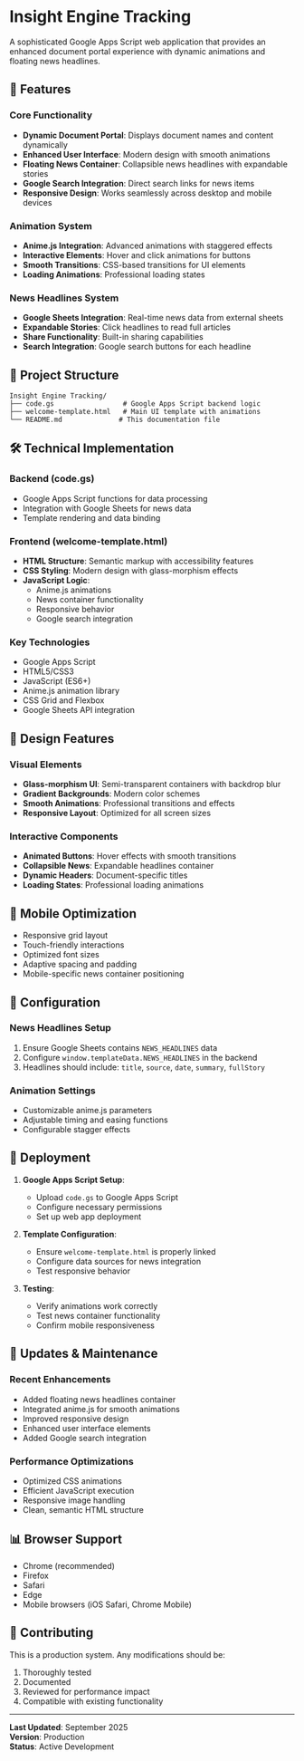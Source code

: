 # Insight Engine Tracking

A sophisticated Google Apps Script web application that provides an enhanced document portal experience with dynamic animations and floating news headlines.

## 🚀 Features

### Core Functionality
- **Dynamic Document Portal**: Displays document names and content dynamically
- **Enhanced User Interface**: Modern design with smooth animations
- **Floating News Container**: Collapsible news headlines with expandable stories
- **Google Search Integration**: Direct search links for news items
- **Responsive Design**: Works seamlessly across desktop and mobile devices

### Animation System
- **Anime.js Integration**: Advanced animations with staggered effects
- **Interactive Elements**: Hover and click animations for buttons
- **Smooth Transitions**: CSS-based transitions for UI elements
- **Loading Animations**: Professional loading states

### News Headlines System
- **Google Sheets Integration**: Real-time news data from external sheets
- **Expandable Stories**: Click headlines to read full articles
- **Share Functionality**: Built-in sharing capabilities
- **Search Integration**: Google search buttons for each headline

## 📁 Project Structure

```
Insight Engine Tracking/
├── code.gs                 # Google Apps Script backend logic
├── welcome-template.html   # Main UI template with animations
└── README.md              # This documentation file
```

## 🛠️ Technical Implementation

### Backend (code.gs)
- Google Apps Script functions for data processing
- Integration with Google Sheets for news data
- Template rendering and data binding

### Frontend (welcome-template.html)
- **HTML Structure**: Semantic markup with accessibility features
- **CSS Styling**: Modern design with glass-morphism effects
- **JavaScript Logic**: 
  - Anime.js animations
  - News container functionality
  - Responsive behavior
  - Google search integration

### Key Technologies
- Google Apps Script
- HTML5/CSS3
- JavaScript (ES6+)
- Anime.js animation library
- CSS Grid and Flexbox
- Google Sheets API integration

## 🎨 Design Features

### Visual Elements
- **Glass-morphism UI**: Semi-transparent containers with backdrop blur
- **Gradient Backgrounds**: Modern color schemes
- **Smooth Animations**: Professional transitions and effects
- **Responsive Layout**: Optimized for all screen sizes

### Interactive Components
- **Animated Buttons**: Hover effects with smooth transitions
- **Collapsible News**: Expandable headlines container
- **Dynamic Headers**: Document-specific titles
- **Loading States**: Professional loading animations

## 📱 Mobile Optimization

- Responsive grid layout
- Touch-friendly interactions
- Optimized font sizes
- Adaptive spacing and padding
- Mobile-specific news container positioning

## 🔧 Configuration

### News Headlines Setup
1. Ensure Google Sheets contains `NEWS_HEADLINES` data
2. Configure `window.templateData.NEWS_HEADLINES` in the backend
3. Headlines should include: `title`, `source`, `date`, `summary`, `fullStory`

### Animation Settings
- Customizable anime.js parameters
- Adjustable timing and easing functions
- Configurable stagger effects

## 🚀 Deployment

1. **Google Apps Script Setup**:
   - Upload `code.gs` to Google Apps Script
   - Configure necessary permissions
   - Set up web app deployment

2. **Template Configuration**:
   - Ensure `welcome-template.html` is properly linked
   - Configure data sources for news integration
   - Test responsive behavior

3. **Testing**:
   - Verify animations work correctly
   - Test news container functionality
   - Confirm mobile responsiveness

## 🔄 Updates & Maintenance

### Recent Enhancements
- Added floating news headlines container
- Integrated anime.js for smooth animations
- Improved responsive design
- Enhanced user interface elements
- Added Google search integration

### Performance Optimizations
- Optimized CSS animations
- Efficient JavaScript execution
- Responsive image handling
- Clean, semantic HTML structure

## 📊 Browser Support

- Chrome (recommended)
- Firefox
- Safari
- Edge
- Mobile browsers (iOS Safari, Chrome Mobile)

## 🤝 Contributing

This is a production system. Any modifications should be:
1. Thoroughly tested
2. Documented
3. Reviewed for performance impact
4. Compatible with existing functionality

---

**Last Updated**: September 2025  
**Version**: Production  
**Status**: Active Development
